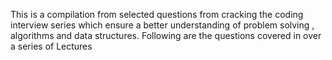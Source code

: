 This is a compilation from selected questions from cracking the coding interview series which ensure a better understanding of problem solving , algorithms and data structures. 
Following are the questions covered in over a series of Lectures
